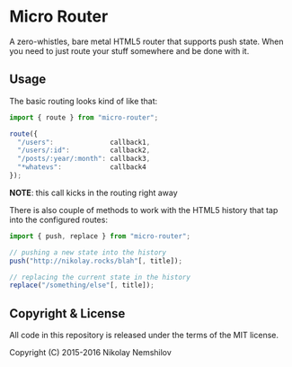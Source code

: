# Micro Router

A zero-whistles, bare metal HTML5 router that supports push state. When you need
to just route your stuff somewhere and be done with it.

## Usage

The basic routing looks kind of like that:

```js
import { route } from "micro-router";

route({
  "/users":              callback1,
  "/users/:id":          callback2,
  "/posts/:year/:month": callback3,
  "*whatevs":            callback4
});
```

__NOTE__: this call kicks in the routing right away

There is also couple of methods to work with the HTML5 history that tap into
the configured routes:

```js
import { push, replace } from "micro-router";

// pushing a new state into the history
push("http://nikolay.rocks/blah"[, title]);

// replacing the current state in the history
replace("/something/else"[, title]);
```

## Copyright & License

All code in this repository is released under the terms of the MIT license.

Copyright (C) 2015-2016 Nikolay Nemshilov
